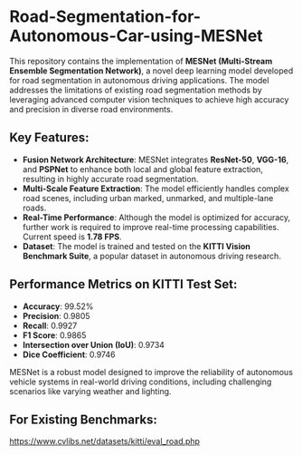 # Road-Segmentation-for-Autonomous-Car-using-MESNet

This repository contains the implementation of **MESNet (Multi-Stream Ensemble Segmentation Network)**, a novel deep learning model developed for road segmentation in autonomous driving applications. The model addresses the limitations of existing road segmentation methods by leveraging advanced computer vision techniques to achieve high accuracy and precision in diverse road environments.

## Key Features:
- **Fusion Network Architecture**: MESNet integrates **ResNet-50**, **VGG-16**, and **PSPNet** to enhance both local and global feature extraction, resulting in highly accurate road segmentation.
- **Multi-Scale Feature Extraction**: The model efficiently handles complex road scenes, including urban marked, unmarked, and multiple-lane roads.
- **Real-Time Performance**: Although the model is optimized for accuracy, further work is required to improve real-time processing capabilities. Current speed is **1.78 FPS**.
- **Dataset**: The model is trained and tested on the **KITTI Vision Benchmark Suite**, a popular dataset in autonomous driving research.

## Performance Metrics on KITTI Test Set:
- **Accuracy**: 99.52%
- **Precision**: 0.9805
- **Recall**: 0.9927
- **F1 Score**: 0.9865
- **Intersection over Union (IoU)**: 0.9734
- **Dice Coefficient**: 0.9746

MESNet is a robust model designed to improve the reliability of autonomous vehicle systems in real-world driving conditions, including challenging scenarios like varying weather and lighting.

## For Existing Benchmarks: 
https://www.cvlibs.net/datasets/kitti/eval_road.php
